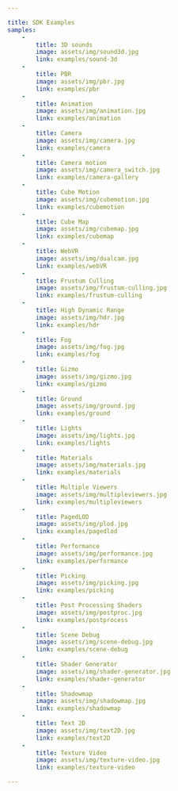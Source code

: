 ```yaml
---

title: SDK Examples
samples:
    -
        title: 3D sounds
        image: assets/img/sound3d.jpg
        link: examples/sound-3d
    -
        title: PBR
        image: assets/img/pbr.jpg
        link: examples/pbr
    -
        title: Animation
        image: assets/img/animation.jpg
        link: examples/animation
    -
        title: Camera
        image: assets/img/camera.jpg
        link: examples/camera
    -
        title: Camera motion
        image: assets/img/camera_switch.jpg
        link: examples/camera-gallery
    -
        title: Cube Motion
        image: assets/img/cubemotion.jpg
        link: examples/cubemotion
    -
        title: Cube Map
        image: assets/img/cubemap.jpg
        link: examples/cubemap
    -
        title: WebVR
        image: assets/img/dualcam.jpg
        link: examples/webVR
    -
        title: Frustum Culling
        image: assets/img/frustum-culling.jpg
        link: examples/frustum-culling
    -
        title: High Dynamic Range
        image: assets/img/hdr.jpg
        link: examples/hdr
    -
        title: Fog
        image: assets/img/fog.jpg
        link: examples/fog
    -
        title: Gizmo
        image: assets/img/gizmo.jpg
        link: examples/gizmo
    -
        title: Ground
        image: assets/img/ground.jpg
        link: examples/ground
    -
        title: Lights
        image: assets/img/lights.jpg
        link: examples/lights
    -
        title: Materials
        image: assets/img/materials.jpg
        link: examples/materials
    -
        title: Multiple Viewers
        image: assets/img/multipleviewers.jpg
        link: examples/multipleviewers
    -
        title: PagedLOD
        image: assets/img/plod.jpg
        link: examples/pagedlod
    -
        title: Performance
        image: assets/img/performance.jpg
        link: examples/performance
    -
        title: Picking
        image: assets/img/picking.jpg
        link: examples/picking
    -
        title: Post Processing Shaders
        image: assets/img/postproc.jpg
        link: examples/postprocess
    -
        title: Scene Debug
        image: assets/img/scene-debug.jpg
        link: examples/scene-debug
    -
        title: Shader Generator
        image: assets/img/shader-generator.jpg
        link: examples/shader-generator
    -
        title: Shadowmap
        image: assets/img/shadowmap.jpg
        link: examples/shadowmap
    -
        title: Text 2D
        image: assets/img/text2D.jpg
        link: examples/text2D
    -
        title: Texture Video
        image: assets/img/texture-video.jpg
        link: examples/texture-video

---
```

